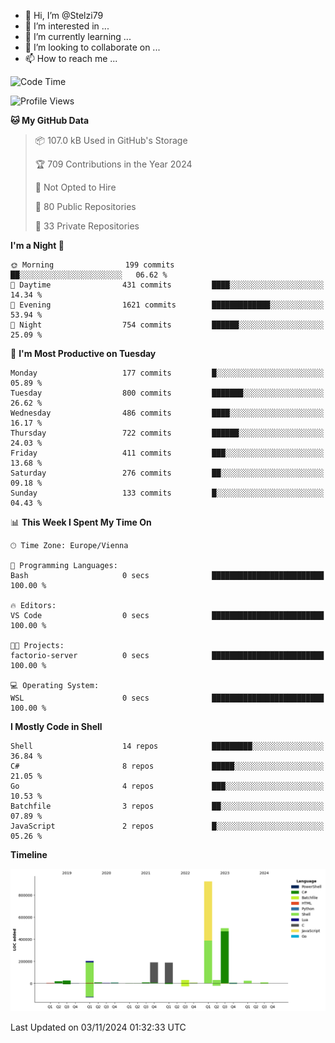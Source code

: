 - 👋 Hi, I’m @Stelzi79
- 👀 I’m interested in ...
- 🌱 I’m currently learning ...
- 💞️ I’m looking to collaborate on ...
- 📫 How to reach me ...

<!--START_SECTION:waka-->
![Code Time](http://img.shields.io/badge/Code%20Time-1%2C098%20hrs%2017%20mins-blue)

![Profile Views](http://img.shields.io/badge/Profile%20Views-0-blue)

**🐱 My GitHub Data** 

> 📦 107.0 kB Used in GitHub's Storage 
 > 
> 🏆 709 Contributions in the Year 2024
 > 
> 🚫 Not Opted to Hire
 > 
> 📜 80 Public Repositories 
 > 
> 🔑 33 Private Repositories 
 > 
**I'm a Night 🦉** 

```text
🌞 Morning                199 commits         ██░░░░░░░░░░░░░░░░░░░░░░░   06.62 % 
🌆 Daytime                431 commits         ████░░░░░░░░░░░░░░░░░░░░░   14.34 % 
🌃 Evening                1621 commits        █████████████░░░░░░░░░░░░   53.94 % 
🌙 Night                  754 commits         ██████░░░░░░░░░░░░░░░░░░░   25.09 % 
```
📅 **I'm Most Productive on Tuesday** 

```text
Monday                   177 commits         █░░░░░░░░░░░░░░░░░░░░░░░░   05.89 % 
Tuesday                  800 commits         ███████░░░░░░░░░░░░░░░░░░   26.62 % 
Wednesday                486 commits         ████░░░░░░░░░░░░░░░░░░░░░   16.17 % 
Thursday                 722 commits         ██████░░░░░░░░░░░░░░░░░░░   24.03 % 
Friday                   411 commits         ███░░░░░░░░░░░░░░░░░░░░░░   13.68 % 
Saturday                 276 commits         ██░░░░░░░░░░░░░░░░░░░░░░░   09.18 % 
Sunday                   133 commits         █░░░░░░░░░░░░░░░░░░░░░░░░   04.43 % 
```


📊 **This Week I Spent My Time On** 

```text
🕑︎ Time Zone: Europe/Vienna

💬 Programming Languages: 
Bash                     0 secs              █████████████████████████   100.00 % 

🔥 Editors: 
VS Code                  0 secs              █████████████████████████   100.00 % 

🐱‍💻 Projects: 
factorio-server          0 secs              █████████████████████████   100.00 % 

💻 Operating System: 
WSL                      0 secs              █████████████████████████   100.00 % 
```

**I Mostly Code in Shell** 

```text
Shell                    14 repos            █████████░░░░░░░░░░░░░░░░   36.84 % 
C#                       8 repos             █████░░░░░░░░░░░░░░░░░░░░   21.05 % 
Go                       4 repos             ███░░░░░░░░░░░░░░░░░░░░░░   10.53 % 
Batchfile                3 repos             ██░░░░░░░░░░░░░░░░░░░░░░░   07.89 % 
JavaScript               2 repos             █░░░░░░░░░░░░░░░░░░░░░░░░   05.26 % 
```



**Timeline**

![Lines of Code chart](https://raw.githubusercontent.com/Stelzi79/Stelzi79/main/assets/bar_graph.png)


 Last Updated on 03/11/2024 01:32:33 UTC
<!--END_SECTION:waka-->

<!---
Stelzi79/Stelzi79 is a ✨ special ✨ repository because its `README.md` (this file) appears on your GitHub profile.
You can click the Preview link to take a look at your changes.
--->
